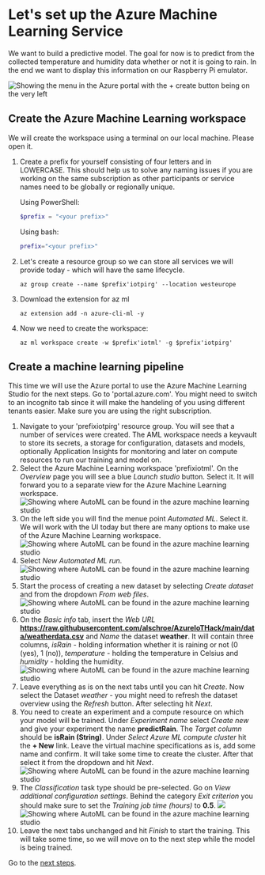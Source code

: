 # Let's set up the Azure Machine Learning Service

We want to build a predictive model. The goal for now is to predict from the collected temperature and humidity data whether or not it is going to rain. In the end we want to display this information on our Raspberry Pi emulator.

![Showing the menu in the Azure portal with the + create button being on the very left](/images/architectureemu.png)

## Create the Azure Machine Learning workspace

We will create the workspace using a terminal on our local machine. Please open it.

1. Create a prefix for yourself consisting of four letters and in LOWERCASE. This should help us to solve any naming issues if you are working on the same subscription as other participants or service names need to be globally or regionally unique.
   <br>

   Using PowerShell:

   ```PowerShell
   $prefix = "<your prefix>"
   ```

   Using bash:

   ```bash
   prefix="<your prefix>"
   ```

1. Let's create a resource group so we can store all services we will provide today - which will have the same lifecycle.
   ```shell
   az group create --name $prefix'iotpirg' --location westeurope
   ```
1. Download the extension for az ml
   ```shell
   az extension add -n azure-cli-ml -y
   ```
1. Now we need to create the workspace:
   ```shell
   az ml workspace create -w $prefix'iotml' -g $prefix'iotpirg'
   ```

## Create a machine learning pipeline

This time we will use the Azure portal to use the Azure Machine Learning Studio for the next steps. Go to 'portal.azure.com'. You might need to switch to an incognito tab since it will make the handeling of you using different tenants easier. Make sure you are using the right subscription.

1. Navigate to your 'prefixiotpirg' resource group. You will see that a number of services were created. The AML workspace needs a keyvault to store its secrets, a storage for configuration, datasets and models, optionally Application Insights for monitoring and later on compute resources to run our training and model on.
1. Select the Azure Machine Learning workspace 'prefixiotml'. On the _Overview_ page you will see a blue _Launch studio_ button. Select it. It will forward you to a separate view for the Azure Machine Learning workspace. <br>
   ![Showing where AutoML can be found in the azure machine learning studio](/images/02studio.png) <br>
1. On the left side you will find the menue point _Automated ML_. Select it. We will work with the UI today but there are many options to make use of the Azure Machine Learning workspace.
   ![Showing where AutoML can be found in the azure machine learning studio](/images/01automl.png) <br>
1. Select _New Automated ML run_.
   ![Showing where AutoML can be found in the azure machine learning studio](/images/01newautoml.png) <br>
1. Start the process of creating a new dataset by selecting _Create dataset_ and from the dropdown _From web files_.
   ![Showing where AutoML can be found in the azure machine learning studio](/images/01webfiles.png) <br>
1. On the _Basic info_ tab, insert the _Web URL_ **https://raw.githubusercontent.com/alschroe/AzureIoTHack/main/data/weatherdata.csv** and _Name_ the dataset **weather**. It will contain three columns, _isRain_ - holding information whether it is raining or not (0 (yes), 1 (no)), _temperature_ - holding the temperature in Celsius and _humidity_ - holding the humidity.
   ![Showing where AutoML can be found in the azure machine learning studio](/images/01basicinfo.png) <br>
1. Leave everything as is on the next tabs until you can hit _Create_. Now select the Dataset _weather_ - you might need to refresh the dataset overview using the _Refresh_ button. After selecting hit _Next_.
1. You need to create an experiment and a compute resource on which your model will be trained. Under _Experiment name_ select _Create new_ and give your experiment the name **predictRain**. The _Target column_ should be **isRain (String)**.
   Under _Select Azure ML compute cluster_ hit the **+ New** link.
   Leave the virtual machine specifications as is, add some name and confirm.
   It will take some time to create the cluster. After that select it from the dropdown and hit _Next_.
   ![Showing where AutoML can be found in the azure machine learning studio](/images/01configrun.png) <br>
1. The _Classification_ task type should be pre-selected. Go on _View additional configuration settings_. Behind the category _Exit criterion_ you should make sure to set the _Training job time (hours)_ to **0.5**.
   ![](/images/01automltask.png)<br>
   ![Showing where AutoML can be found in the azure machine learning studio](/images/01taskconfig.png) <br>
1. Leave the next tabs unchanged and hit _Finish_ to start the training. This will take some time, so we will move on to the next step while the model is being trained.

Go to the [next steps](./02_emu_iothub.md).
